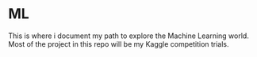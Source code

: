 # ML
This is where i document my path to explore the Machine Learning world.
Most of the project in this repo will be my Kaggle competition trials.
